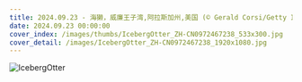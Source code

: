 ```yaml
---
title: 2024.09.23 - 海獭，威廉王子湾,阿拉斯加州,美国 (© Gerald Corsi/Getty Images)
date: 2024.09.23 00:00:00
cover_index: /images/thumbs/IcebergOtter_ZH-CN0972467238_533x300.jpg
cover_detail: /images/IcebergOtter_ZH-CN0972467238_1920x1080.jpg
---
```


![IcebergOtter](/images/IcebergOtter_ZH-CN0972467238_1920x1080.jpg)
